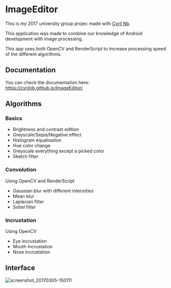 # ImageEditor

This is my 2017 university group projec made with [Cyril Nb].

This application was made to combine our knowledge of Android development with image processing.

This app uses both OpenCV and RenderScript to increase processing speed of the different algorithms.
## Documentation
You can check the documentation here: https://cyrilnb.github.io/ImageEditor/

## Algorithms
### Basics
- Brightness and contrast edition
- Greyscale/Sepia/Negative effect
- Histogram equalisation
- Hue color change
- Greyscale everything except a picked color
- Sketch filter

### Convolution
Using OpenCV and RenderScript
- Gaussian blur with different intensities
- Mean blur 
- Laplacian filter
- Sobel filter

### Incrustation
Using OpenCV
- Eye incrustation
- Mouth incrustation
- Nose incrustation

## Interface

![screenshot_20170305-150111](https://cloud.githubusercontent.com/assets/15064826/23593393/c382387e-020e-11e7-937c-013d92beed93.png)

[Cyril Nb]: https://github.com/CyrilNb
